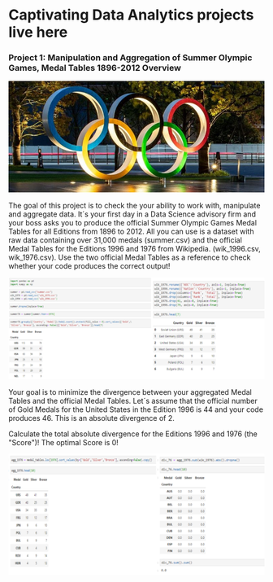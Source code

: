# Captivating Data Analytics projects live here 

### Project 1: Manipulation and Aggregation of Summer Olympic Games, Medal Tables 1896-2012 Overview
![](/images/Olympics2.jpg)

The goal of this project is to check the your ability to work with, manipulate and aggregate data.
It´s your first day in a Data Science advisory firm and your boss asks you to produce the official Summer Olympic Games Medal Tables for all Editions from 1896 to 2012.
All you can use is a dataset with raw data containing over 31,000 medals (summer.csv) and the official Medal Tables for the Editions 1996 and 1976 from Wikipedia. (wik_1996.csv, wik_1976.csv). Use the two official Medal Tables as a reference to check whether your code produces the correct output!

![](/images/comparetables.png)

Your goal is to minimize the divergence between your aggregated Medal Tables and the official Medal Tables. Let´s assume that the official number of Gold Medals for the United States in the Edition 1996 is 44 and your code produces 46. This is an absolute divergence of 2.

Calculate the total absolute divergence for the Editions 1996 and 1976 (the "Score")! The optimal Score is 0!

![](/images/comparetables2.png)


